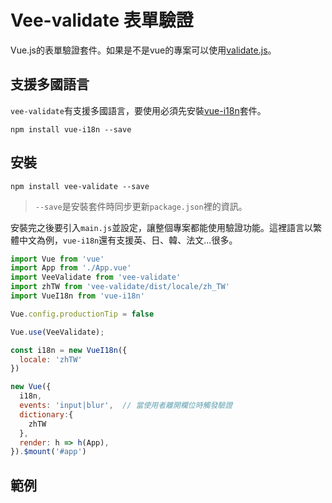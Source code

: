# Vee-validate 表單驗證
Vue.js的表單驗證套件。如果是不是vue的專案可以使用[validate.js](https://github.com/PeggyHsiao/validate.js)。

## 支援多國語言
`vee-validate`有支援多國語言，要使用必須先安裝[vue-i18n]()套件。
```
npm install vue-i18n --save
```

## 安裝
```
npm install vee-validate --save
```
> `--save`是安裝套件時同步更新`package.json`裡的資訊。  

安裝完之後要引入`main.js`並設定，讓整個專案都能使用驗證功能。這裡語言以繁體中文為例，`vue-i18n`還有支援英、日、韓、法文...很多。
```js
import Vue from 'vue'
import App from './App.vue'
import VeeValidate from 'vee-validate'
import zhTW from 'vee-validate/dist/locale/zh_TW'
import VueI18n from 'vue-i18n'

Vue.config.productionTip = false

Vue.use(VeeValidate);

const i18n = new VueI18n({
  locale: 'zhTW'
})

new Vue({
  i18n,
  events: 'input|blur',  // 當使用者離開欄位時觸發驗證
  dictionary:{
    zhTW
  },
  render: h => h(App),
}).$mount('#app')
```
## 範例

